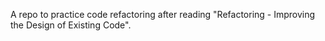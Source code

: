 A repo to practice code refactoring after reading "Refactoring - Improving the Design of Existing Code".
